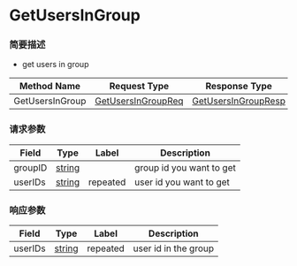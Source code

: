 # GetUsersInGroup

### 简要描述

- get users in group

| Method Name | Request Type | Response Type |
| ----------- | ------------ | ------------- |
| GetUsersInGroup | [GetUsersInGroupReq](#openim.sdk.group.GetUsersInGroupReq) | [GetUsersInGroupResp](#openim.sdk.group.GetUsersInGroupResp) |

### 请求参数
| Field | Type | Label | Description |
| ----- | ---- | ----- | ----------- |
| groupID | [string](#string) |  | group id you want to get |
| userIDs | [string](#string) | repeated | user id you want to get |


### 响应参数
| Field | Type | Label | Description |
| ----- | ---- | ----- | ----------- |
| userIDs | [string](#string) | repeated | user id in the group |


